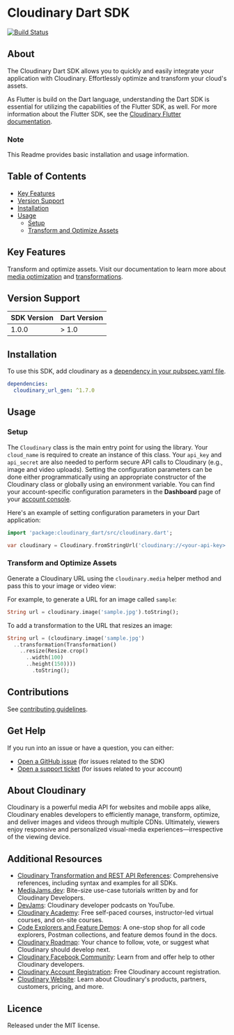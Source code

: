 Cloudinary Dart SDK
=========================
[![Build Status](https://api.travis-ci.com/cloudinary/cloudinary_dart.svg?branch=master)](https://app.travis-ci.com/github/cloudinary/cloudinary_dart)
## About
The Cloudinary Dart SDK allows you to quickly and easily integrate your application with Cloudinary.
Effortlessly optimize and transform your cloud's assets.

As Flutter is build on the Dart language, understanding the Dart SDK is essential for utilizing the capabilities of the Flutter SDK, as well. For more information about the Flutter SDK, see the [Cloudinary Flutter documentation](https://cloudinary.com/documentation/flutter_integration).


### Note
This Readme provides basic installation and usage information.

## Table of Contents
- [Key Features](#key-features)
- [Version Support](#Version-Support)
- [Installation](#installation)
- [Usage](#usage)
  - [Setup](#Setup)
  - [Transform and Optimize Assets](#Transform-and-Optimize-Assets)

## Key Features
Transform and optimize assets. Visit our documentation to learn more about [media optimization](https://cloudinary.com/documentation/media_optimization) and [transformations](https://cloudinary.com/documentation/image_transformations).

## Version Support
| SDK Version | Dart Version |
|-------------|--------------|
| 1.0.0       | > 1.0        | 

## Installation
To use this SDK, add cloudinary as a [dependency in your pubspec.yaml file](https://flutter.dev/platform-plugins/).

```yaml
dependencies:
  cloudinary_url_gen: ^1.7.0
```

## Usage
### Setup
The `Cloudinary` class is the main entry point for using the library. Your `cloud_name` is required to create an instance of this class. Your `api_key` and `api_secret` are also needed to perform secure API calls to Cloudinary (e.g., image and video uploads). Setting the configuration parameters can be done either programmatically using an appropriate constructor of the Cloudinary class or globally using an environment variable. You can find your account-specific configuration parameters in the **Dashboard** page of your [account console](https://cloudinary.com/console).

Here's an example of setting configuration parameters in your Dart application:

```dart
import 'package:cloudinary_dart/src/cloudinary.dart';

var cloudinary = Cloudinary.fromStringUrl('cloudinary://<your-api-key>:<your-api-secret>@<your-cloud-name>');
```

### Transform and Optimize Assets

Generate a Cloudinary URL using the `cloudinary.media` helper method and pass this to your image or video view:

For example, to generate a URL for an image called `sample`:

```dart
String url = cloudinary.image('sample.jpg').toString();
```

To add a transformation to the URL that resizes an image:

```dart
String url = (cloudinary.image('sample.jpg')
  ..transformation(Transformation()
    ..resize(Resize.crop()
      ..width(100)
      ..height(150))))
        .toString();
```

## Contributions
See [contributing guidelines](CONTRIBUTING.md).

## Get Help
If you run into an issue or have a question, you can either:
- [Open a GitHub issue](https://github.com/cloudinary/cloudinary_kotlin/issues) (for issues related to the SDK)
- [Open a support ticket](https://cloudinary.com/contact) (for issues related to your account)

## About Cloudinary
Cloudinary is a powerful media API for websites and mobile apps alike, Cloudinary enables developers to efficiently manage, transform, optimize, and deliver images and videos through multiple CDNs. Ultimately, viewers enjoy responsive and personalized visual-media experiences—irrespective of the viewing device.

## Additional Resources
- [Cloudinary Transformation and REST API References](https://cloudinary.com/documentation/cloudinary_references): Comprehensive references, including syntax and examples for all SDKs.
- [MediaJams.dev](https://mediajams.dev/): Bite-size use-case tutorials written by and for Cloudinary Developers.
- [DevJams](https://www.youtube.com/playlist?list=PL8dVGjLA2oMr09amgERARsZyrOz_sPvqw): Cloudinary developer podcasts on YouTube.
- [Cloudinary Academy](https://training.cloudinary.com/): Free self-paced courses, instructor-led virtual courses, and on-site courses.
- [Code Explorers and Feature Demos](https://cloudinary.com/documentation/code_explorers_demos_index): A one-stop shop for all code explorers, Postman collections, and feature demos found in the docs.
- [Cloudinary Roadmap](https://cloudinary.com/roadmap): Your chance to follow, vote, or suggest what Cloudinary should develop next.
- [Cloudinary Facebook Community](https://www.facebook.com/groups/CloudinaryCommunity): Learn from and offer help to other Cloudinary developers.
- [Cloudinary Account Registration](https://cloudinary.com/users/register/free): Free Cloudinary account registration.
- [Cloudinary Website](https://cloudinary.com): Learn about Cloudinary's products, partners, customers, pricing, and more.

## Licence
Released under the MIT license.